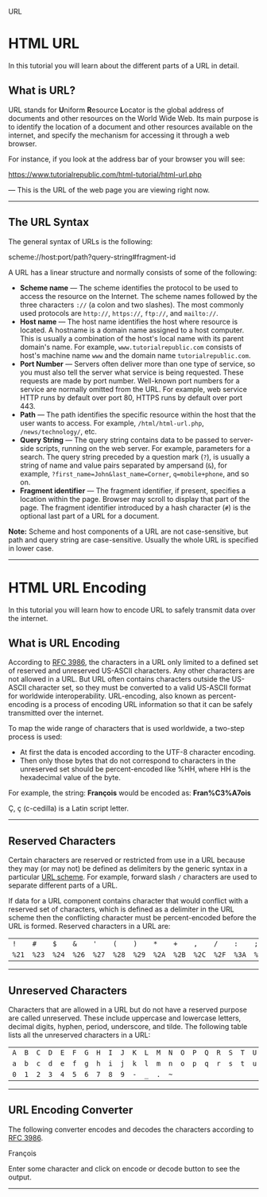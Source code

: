 URL

# HTML URL

In this tutorial you will learn about the different parts of a URL in detail.

## What is URL?

URL stands for **U**niform **R**esource **L**ocator is the global address of documents and other resources on the World Wide Web. Its main purpose is to identify the location of a document and other resources available on the internet, and specify the mechanism for accessing it through a web browser.

For instance, if you look at the address bar of your browser you will see:

https://www.tutorialrepublic.com/html-tutorial/html-url.php

— This is the URL of the web page you are viewing right now.

* * *

## The URL Syntax

The general syntax of URLs is the following:

scheme://host:port/path?query-string#fragment-id

A URL has a linear structure and normally consists of some of the following:

*   **Scheme name** — The scheme identifies the protocol to be used to access the resource on the Internet. The scheme names followed by the three characters `://` (a colon and two slashes). The most commonly used protocols are `http://`, `https://`, `ftp://`, and `mailto://`.
*   **Host name** — The host name identifies the host where resource is located. A hostname is a domain name assigned to a host computer. This is usually a combination of the host's local name with its parent domain's name. For example, `www.tutorialrepublic.com` consists of host's machine name `www` and the domain name `tutorialrepublic.com`.
*   **Port Number** — Servers often deliver more than one type of service, so you must also tell the server what service is being requested. These requests are made by port number. Well-known port numbers for a service are normally omitted from the URL. For example, web service HTTP runs by default over port 80, HTTPS runs by default over port 443.
*   **Path** — The path identifies the specific resource within the host that the user wants to access. For example, `/html/html-url.php`, `/news/technology/`, etc.
*   **Query String** — The query string contains data to be passed to server-side scripts, running on the web server. For example, parameters for a search. The query string preceded by a question mark (`?`), is usually a string of name and value pairs separated by ampersand (`&`), for example, `?first_name=John&last_name=Corner`, `q=mobile+phone`, and so on.
*   **Fragment identifier** — The fragment identifier, if present, specifies a location within the page. Browser may scroll to display that part of the page. The fragment identifier introduced by a hash character (`#`) is the optional last part of a URL for a document.

**Note:** Scheme and host components of a URL are not case-sensitive, but path and query string are case-sensitive. Usually the whole URL is specified in lower case.

* * *
# HTML URL Encoding

In this tutorial you will learn how to encode URL to safely transmit data over the internet.

## What is URL Encoding

According to [RFC 3986](https://tools.ietf.org/html/rfc3986), the characters in a URL only limited to a defined set of reserved and unreserved US-ASCII characters. Any other characters are not allowed in a URL. But URL often contains characters outside the US-ASCII character set, so they must be converted to a valid US-ASCII format for worldwide interoperability. URL-encoding, also known as percent-encoding is a process of encoding URL information so that it can be safely transmitted over the internet.

To map the wide range of characters that is used worldwide, a two-step process is used:

*   At first the data is encoded according to the UTF-8 character encoding.
*   Then only those bytes that do not correspond to characters in the unreserved set should be percent-encoded like %HH, where HH is the hexadecimal value of the byte.

For example, the string: **François** would be encoded as: **Fran%C3%A7ois**

Ç, ç (c-cedilla) is a Latin script letter.

* * *

## Reserved Characters

Certain characters are reserved or restricted from use in a URL because they may (or may not) be defined as delimiters by the generic syntax in a particular [URL scheme](https://www.tutorialrepublic.com/html-tutorial/html-url.php). For example, forward slash `/` characters are used to separate different parts of a URL.

If data for a URL component contains character that would conflict with a reserved set of characters, which is defined as a delimiter in the URL scheme then the conflicting character must be percent-encoded before the URL is formed. Reserved characters in a URL are:

|     |     |     |     |     |     |     |     |     |     |     |     |     |     |     |     |     |     |
| --- | --- | --- | --- | --- | --- | --- | --- | --- | --- | --- | --- | --- | --- | --- | --- | --- | --- |
| `!` | `#` | `$` | `&` | `'` | `(` | `)` | `*` | `+` | `,` | `/` | `:` | `;` | `=` | `?` | `@` | `[` | `]` |
| `%21` | `%23` | `%24` | `%26` | `%27` | `%28` | `%29` | `%2A` | `%2B` | `%2C` | `%2F` | `%3A` | `%3B` | `%3D` | `%3F` | `%40` | `%5B` | `%5D` |

* * *

## Unreserved Characters

Characters that are allowed in a URL but do not have a reserved purpose are called unreserved. These include uppercase and lowercase letters, decimal digits, hyphen, period, underscore, and tilde. The following table lists all the unreserved characters in a URL:

|     |     |     |     |     |     |     |     |     |     |     |     |     |     |     |     |     |     |     |     |     |     |     |     |     |     |
| --- | --- | --- | --- | --- | --- | --- | --- | --- | --- | --- | --- | --- | --- | --- | --- | --- | --- | --- | --- | --- | --- | --- | --- | --- | --- |
| `A` | `B` | `C` | `D` | `E` | `F` | `G` | `H` | `I` | `J` | `K` | `L` | `M` | `N` | `O` | `P` | `Q` | `R` | `S` | `T` | `U` | `V` | `W` | `X` | `Y` | `Z` |
| `a` | `b` | `c` | `d` | `e` | `f` | `g` | `h` | `i` | `j` | `k` | `l` | `m` | `n` | `o` | `p` | `q` | `r` | `s` | `t` | `u` | `v` | `w` | `x` | `y` | `z` |
| `0` | `1` | `2` | `3` | `4` | `5` | `6` | `7` | `8` | `9` | `-` | `_` | `.` | `~` |     |     |     |     |     |     |     |     |     |     |     |     |

* * *

## URL Encoding Converter

The following converter encodes and decodes the characters according to [RFC 3986](https://tools.ietf.org/html/rfc3986).

François

Enter some character and click on encode or decode button to see the output.

* * *